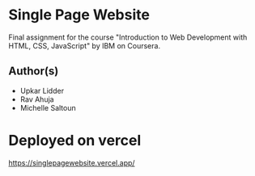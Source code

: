 # Single Page Website
Final assignment for the course "Introduction to Web Development with HTML, CSS, JavaScript" by IBM on Coursera.

## Author(s)
* Upkar Lidder
* Rav Ahuja
* Michelle Saltoun

# Deployed on vercel
https://singlepagewebsite.vercel.app/
